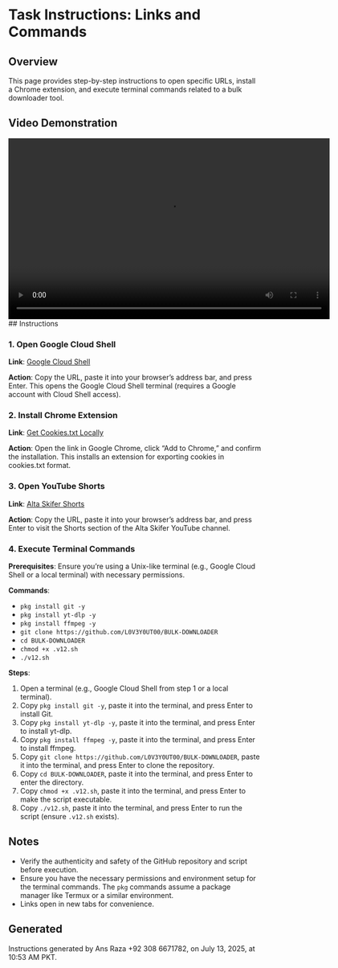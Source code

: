 # Task Instructions: Links and Commands

## Overview

This page provides step-by-step instructions to open specific URLs, install a Chrome extension, and execute terminal commands related to a bulk downloader tool.

## Video Demonstration
<video controls width="640" height="360">
  <source src="https://l0v3y0ut00.github.io/L0V3Y0UT00%20BULK-DOWNLOADER.mp4" type="video/mp4">
  Your browser does not support the video tag.
</video>
## Instructions

### 1. Open Google Cloud Shell

**Link**: [Google Cloud Shell](https://shell.cloud.google.com/?hl=en_US&fromcloudshell=true&show=terminal&pli=1)

**Action**: Copy the URL, paste it into your browser’s address bar, and press Enter. This opens the Google Cloud Shell terminal (requires a Google account with Cloud Shell access).

### 2. Install Chrome Extension

**Link**: [Get Cookies.txt Locally](https://chromewebstore.google.com/detail/get-cookiestxt-locally/cclelndahbckbenkjhflpdbgdldlbecc?pli=1)

**Action**: Open the link in Google Chrome, click “Add to Chrome,” and confirm the installation. This installs an extension for exporting cookies in cookies.txt format.

### 3. Open YouTube Shorts

**Link**: [Alta Skifer Shorts](https://www.youtube.com/@Alta_skifer/shorts)

**Action**: Copy the URL, paste it into your browser’s address bar, and press Enter to visit the Shorts section of the Alta Skifer YouTube channel.

### 4. Execute Terminal Commands

**Prerequisites**: Ensure you’re using a Unix-like terminal (e.g., Google Cloud Shell or a local terminal) with necessary permissions.

**Commands**:

- `pkg install git -y`
- `pkg install yt-dlp -y`
- `pkg install ffmpeg -y`
- `git clone https://github.com/L0V3Y0UT00/BULK-DOWNLOADER`
- `cd BULK-DOWNLOADER`
- `chmod +x .v12.sh`
- `./v12.sh`

**Steps**:

1. Open a terminal (e.g., Google Cloud Shell from step 1 or a local terminal).
2. Copy `pkg install git -y`, paste it into the terminal, and press Enter to install Git.
3. Copy `pkg install yt-dlp -y`, paste it into the terminal, and press Enter to install yt-dlp.
4. Copy `pkg install ffmpeg -y`, paste it into the terminal, and press Enter to install ffmpeg.
5. Copy `git clone https://github.com/L0V3Y0UT00/BULK-DOWNLOADER`, paste it into the terminal, and press Enter to clone the repository.
6. Copy `cd BULK-DOWNLOADER`, paste it into the terminal, and press Enter to enter the directory.
7. Copy `chmod +x .v12.sh`, paste it into the terminal, and press Enter to make the script executable.
8. Copy `./v12.sh`, paste it into the terminal, and press Enter to run the script (ensure `.v12.sh` exists).

## Notes

- Verify the authenticity and safety of the GitHub repository and script before execution.
- Ensure you have the necessary permissions and environment setup for the terminal commands. The `pkg` commands assume a package manager like Termux or a similar environment.
- Links open in new tabs for convenience.

## Generated

Instructions generated by Ans Raza +92 308 6671782, on July 13, 2025, at 10:53 AM PKT.

